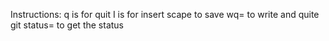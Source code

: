 Instructions:
q is for quit
I is for insert
scape to save
wq= to write and quite
git status= to get the status
